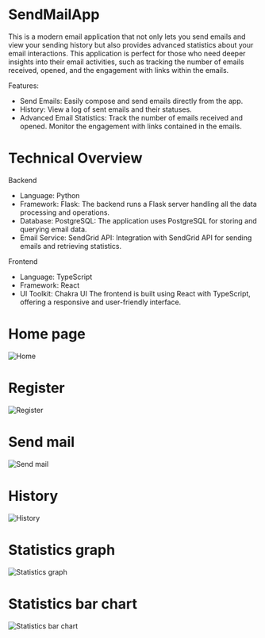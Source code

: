 # SendMailApp

This is a modern email application that not only lets you send emails and view your sending history but also provides advanced statistics about your email interactions.
This application is perfect for those who need deeper insights into their email activities, such as tracking the number of emails received, opened, and the engagement with links within the emails.

Features:
- Send Emails: Easily compose and send emails directly from the app.
- History: View a log of sent emails and their statuses.
- Advanced Email Statistics: Track the number of emails received and opened. Monitor the engagement with links contained in the emails.

# Technical Overview

Backend
- Language: Python
- Framework: Flask: The backend runs a Flask server handling all the data processing and operations.
- Database: PostgreSQL: The application uses PostgreSQL for storing and querying email data.
- Email Service: SendGrid API: Integration with SendGrid API for sending emails and retrieving statistics.
  
Frontend
- Language: TypeScript
- Framework: React
- UI Toolkit: Chakra UI  The frontend is built using React with TypeScript, offering a responsive and user-friendly interface.

# Home page

![Home](https://github.com/dariuslepadatu/Mail-app/assets/94700118/df9a268f-f911-416b-9d3f-a1515a11f6e8)

# Register

![Register](https://github.com/dariuslepadatu/Mail-app/assets/94700118/22c7e8ce-135b-432c-a6cf-a438369a92f8)

# Send mail

![Send mail](https://github.com/dariuslepadatu/Mail-app/assets/94700118/e89ea7e3-37be-4f8c-8d04-ae83a2e828f1)

# History

![History](https://github.com/dariuslepadatu/Mail-app/assets/94700118/59ef8731-6fc9-4b1d-b015-bea98bb0ba9d)

# Statistics graph

![Statistics graph](https://github.com/dariuslepadatu/Mail-app/assets/94700118/3215b06b-cc7b-4d99-b4a1-6b1a72caa6ac)

# Statistics bar chart 

![Statistics bar chart](https://github.com/dariuslepadatu/Mail-app/assets/94700118/654dfeb6-e6b9-46d0-bfc8-d2f51354da8d)
